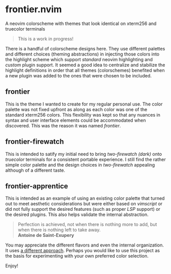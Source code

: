 # frontier.nvim
A neovim colorscheme with themes that look identical on xterm256 and truecolor terminals

> This is a work in progress!

There is a handful of colorscheme designs here.  They use different palettes
and different choices (theming abstractions) in injecting those colors into
the highlight scheme which support _standard_ neovim highlighting and _custom_
plugin support.  It seemed a good idea to centralize and stabilize the highlight
definitions in order that all themes (colorschemes) benefited when a new plugin
was added to the ones that were chosen to be included.

## frontier
This is the theme I wanted to create for my regular personal use.
The color palette was not fixed upfront as along as each color was
one of the standard xterm256 colors.  This flexibility was kept so that
any nuances in syntax and user interface elements could be accommodated
when discovered.  This was the reason it was named _frontier_.

## frontier-firewatch
This is intended to satify my initial need to bring _two-firewatch (dark)_
onto _truecolor_ terminals for a consistent portable experience.
I still find the rather simple color palette and the design choices
in _two-firewatch_ appealing although of a different taste.

## frontier-apprentice
This is intended as an example of using an existing color palette that turned
out to meet aesthetic considerations but were either based on _vimscript_ or
did not fully support the desired features (such as proper _LSP_ support) or
the desired plugins.  This also helps validate the internal abstraction.

> Perfection is achieved, not when there is nothing more to add,
> but when there is nothing left to take away.  
> **Antoine de Saint-Exupery**

You may appreciate the different flavors and even the internal organization.
It uses [a different approach](doc/design/README.md).
Perhaps you would like to use this project as the basis for experimenting
with your own preferred color selection.

Enjoy!
